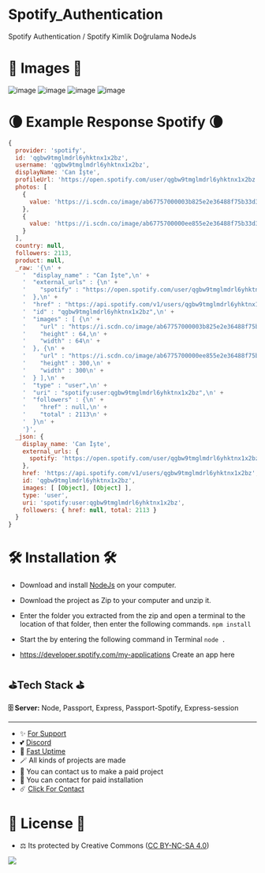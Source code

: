 # Spotify_Authentication
Spotify Authentication / Spotify Kimlik Doğrulama NodeJs

# 🎈 Images 🎈

![image](https://github.com/fastuptime/Spotify_Authentication/assets/63351166/2238ce07-b2aa-4554-90a5-b1db27a66a78)
![image](https://github.com/fastuptime/Spotify_Authentication/assets/63351166/f3846354-9a3a-4387-bea2-e39c068670f4)
![image](https://github.com/fastuptime/Spotify_Authentication/assets/63351166/400b23dd-f010-473d-bd16-47ae18b3f375)
![image](https://github.com/fastuptime/Spotify_Authentication/assets/63351166/5866e5d4-e2bc-4421-9c8c-dce533081ee5)


# 🌘 Example Response Spotify 🌘

```js
{
  provider: 'spotify',
  id: 'qgbw9tmglmdrl6yhktnx1x2bz',
  username: 'qgbw9tmglmdrl6yhktnx1x2bz',
  displayName: 'Can İşte',
  profileUrl: 'https://open.spotify.com/user/qgbw9tmglmdrl6yhktnx1x2bz',
  photos: [
    {
      value: 'https://i.scdn.co/image/ab67757000003b825e2e36488f75b33d342c42c6'
    },
    {
      value: 'https://i.scdn.co/image/ab6775700000ee855e2e36488f75b33d342c42c6'
    }
  ],
  country: null,
  followers: 2113,
  product: null,
  _raw: '{\n' +
    '  "display_name" : "Can İşte",\n' +
    '  "external_urls" : {\n' +
    '    "spotify" : "https://open.spotify.com/user/qgbw9tmglmdrl6yhktnx1x2bz"\n' +
    '  },\n' +
    '  "href" : "https://api.spotify.com/v1/users/qgbw9tmglmdrl6yhktnx1x2bz",\n' +
    '  "id" : "qgbw9tmglmdrl6yhktnx1x2bz",\n' +
    '  "images" : [ {\n' +
    '    "url" : "https://i.scdn.co/image/ab67757000003b825e2e36488f75b33d342c42c6",\n' +
    '    "height" : 64,\n' +
    '    "width" : 64\n' +
    '  }, {\n' +
    '    "url" : "https://i.scdn.co/image/ab6775700000ee855e2e36488f75b33d342c42c6",\n' +
    '    "height" : 300,\n' +
    '    "width" : 300\n' +
    '  } ],\n' +
    '  "type" : "user",\n' +
    '  "uri" : "spotify:user:qgbw9tmglmdrl6yhktnx1x2bz",\n' +
    '  "followers" : {\n' +
    '    "href" : null,\n' +
    '    "total" : 2113\n' +
    '  }\n' +
    '}',
  _json: {
    display_name: 'Can İşte',
    external_urls: {
      spotify: 'https://open.spotify.com/user/qgbw9tmglmdrl6yhktnx1x2bz'
    },
    href: 'https://api.spotify.com/v1/users/qgbw9tmglmdrl6yhktnx1x2bz',
    id: 'qgbw9tmglmdrl6yhktnx1x2bz',
    images: [ [Object], [Object] ],
    type: 'user',
    uri: 'spotify:user:qgbw9tmglmdrl6yhktnx1x2bz',
    followers: { href: null, total: 2113 }
  }
}
```

# 🛠️ Installation 🛠️

- Download and install [NodeJs](https://nodejs.org/en/download) on your computer.
- Download the project as Zip to your computer and unzip it.
- Enter the folder you extracted from the zip and open a terminal to the location of that folder, then enter the following commands.
`npm install`
- Start the by entering the following command in Terminal
`node .`

- https://developer.spotify.com/my-applications Create an app here

## ⛳Tech Stack ⛳

**🗄️ Server:** Node, Passport, Express, Passport-Spotify, Express-session

---
- ✨ [For Support](https://github.com/sponsors/fastuptime) <br>
- 💕 [Discord](https://fastuptime.com/discord)<br>
- 🏓 [Fast Uptime](https://fastuptime.com/)<br>
- 🪄 All kinds of projects are made <br>
- 🧨 You can contact us to make a paid project<br>
- 💸 You can contact for paid installation<br>
- ☄️ [Click For Contact](mailto:fastuptime@gmail.com)<br>

# 🎯 License 🎯
- ⚖️ Its protected by Creative Commons ([CC BY-NC-SA 4.0](https://creativecommons.org/licenses/by-nc-sa/4.0/))

<a href="https://creativecommons.org/licenses/by-nc-sa/4.0/" title="BYNCSA40"><img src="https://licensebuttons.net/l/by-nc-sa/4.0/88x31.png"></a>

